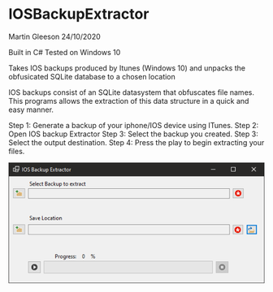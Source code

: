 # IOSBackupExtractor

Martin Gleeson 24/10/2020

Built in C#
Tested on Windows 10

Takes IOS backups produced by Itunes (Windows 10) and unpacks the obfusicated SQLite database to a chosen location

IOS backups consist of an SQLite datasystem that obfuscates file names. This programs allows the extraction of this data structure in a quick and easy manner.

Step 1:
	Generate a backup of your iphone/IOS device using ITunes.
Step 2:
	Open IOS backup Extractor
Step 3:
	Select the backup you created.
Step 3:
	Select the output destination.
Step 4:
	Press the play to begin extracting your files.


![alt text](https://github.com/0nilinkz/IOSBackupExtractor/blob/master/IOSBackupExtractor/Images/IOSBackupExtractor.PNG)

